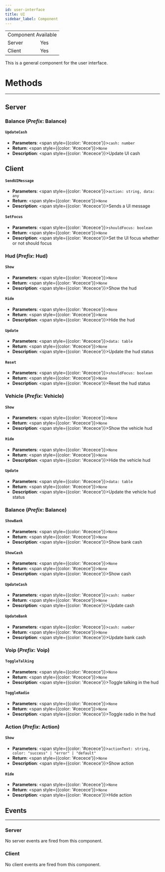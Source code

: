 ```yaml
---
id: user-interface
title: UI
sidebar_label: Component
---
```


<div style={{ width: 'fit-content', margin: 'auto', textAlign: 'center' }}>
<table>
<tr><td colspan="2">Component Available</td></tr>
<tr><td>Server</td><td>Yes</td></tr>
<tr><td>Client</td><td>Yes</td></tr>
</table>
</div>

This is a general component for the user interface.

# Methods
------
## __Server__

### Balance (*Prefix*: Balance)

#### `UpdateCash`
- __Parameters__: <span style={{color: '#cecece'}}>`cash: number`</span>
- __Return__: <span style={{color: '#cecece'}}>`None`</span>
- __Description__: <span style={{color: '#cecece'}}>Update UI cash</span>

## __Client__

#### `SendUIMessage`
- __Parameters__: <span style={{color: '#cecece'}}>`action: string, data: any`</span>
- __Return__: <span style={{color: '#cecece'}}>`None`</span>
- __Description__: <span style={{color: '#cecece'}}>Sends a UI message</span>

#### `SetFocus`
- __Parameters__: <span style={{color: '#cecece'}}>`shouldFocus: boolean`</span>
- __Return__: <span style={{color: '#cecece'}}>`None`</span>
- __Description__: <span style={{color: '#cecece'}}>Set the UI focus whether or not should focus</span>

### Hud (*Prefix*: Hud)

#### `Show`
- __Parameters__: <span style={{color: '#cecece'}}>`None`</span>
- __Return__: <span style={{color: '#cecece'}}>`None`</span>
- __Description__: <span style={{color: '#cecece'}}>Show the hud</span>

#### `Hide`
- __Parameters__: <span style={{color: '#cecece'}}>`None`</span>
- __Return__: <span style={{color: '#cecece'}}>`None`</span>
- __Description__: <span style={{color: '#cecece'}}>Hide the hud</span>

#### `Update`
- __Parameters__: <span style={{color: '#cecece'}}>`data: table`</span>
- __Return__: <span style={{color: '#cecece'}}>`None`</span>
- __Description__: <span style={{color: '#cecece'}}>Update the hud status</span>

#### `Reset`
- __Parameters__: <span style={{color: '#cecece'}}>`shouldFocus: boolean`</span>
- __Return__: <span style={{color: '#cecece'}}>`None`</span>
- __Description__: <span style={{color: '#cecece'}}>Reset the hud status</span>

### Vehicle (*Prefix*: Vehicle)

#### `Show`
- __Parameters__: <span style={{color: '#cecece'}}>`None`</span>
- __Return__: <span style={{color: '#cecece'}}>`None`</span>
- __Description__: <span style={{color: '#cecece'}}>Show the vehicle hud</span>

#### `Hide`
- __Parameters__: <span style={{color: '#cecece'}}>`None`</span>
- __Return__: <span style={{color: '#cecece'}}>`None`</span>
- __Description__: <span style={{color: '#cecece'}}>Hide the vehicle hud</span>

#### `Update`
- __Parameters__: <span style={{color: '#cecece'}}>`data: table`</span>
- __Return__: <span style={{color: '#cecece'}}>`None`</span>
- __Description__: <span style={{color: '#cecece'}}>Update the vehicle hud status</span>

### Balance (*Prefix*: Balance)

#### `ShowBank`
- __Parameters__: <span style={{color: '#cecece'}}>`None`</span>
- __Return__: <span style={{color: '#cecece'}}>`None`</span>
- __Description__: <span style={{color: '#cecece'}}>Show bank cash</span>

#### `ShowCash`
- __Parameters__: <span style={{color: '#cecece'}}>`None`</span>
- __Return__: <span style={{color: '#cecece'}}>`None`</span>
- __Description__: <span style={{color: '#cecece'}}>Show cash</span>

#### `UpdateCash`
- __Parameters__: <span style={{color: '#cecece'}}>`cash: number`</span>
- __Return__: <span style={{color: '#cecece'}}>`None`</span>
- __Description__: <span style={{color: '#cecece'}}>Update cash</span>

#### `UpdateBank`
- __Parameters__: <span style={{color: '#cecece'}}>`cash: number`</span>
- __Return__: <span style={{color: '#cecece'}}>`None`</span>
- __Description__: <span style={{color: '#cecece'}}>Update bank cash</span>

### Voip (*Prefix*: Voip)

#### `ToggleTalking`
- __Parameters__: <span style={{color: '#cecece'}}>`None`</span>
- __Return__: <span style={{color: '#cecece'}}>`None`</span>
- __Description__: <span style={{color: '#cecece'}}>Toggle talking in the hud</span>

#### `ToggleRadio`
- __Parameters__: <span style={{color: '#cecece'}}>`None`</span>
- __Return__: <span style={{color: '#cecece'}}>`None`</span>
- __Description__: <span style={{color: '#cecece'}}>Toggle radio in the hud</span>

### Action (*Prefix*: Action)

#### `Show`
- __Parameters__: <span style={{color: '#cecece'}}>`actionText: string, color: "success" | "error" | "default"`</span>
- __Return__: <span style={{color: '#cecece'}}>`None`</span>
- __Description__: <span style={{color: '#cecece'}}>Show action</span>

#### `Hide`
- __Parameters__: <span style={{color: '#cecece'}}>`None`</span>
- __Return__: <span style={{color: '#cecece'}}>`None`</span>
- __Description__: <span style={{color: '#cecece'}}>Hide action</span>

## Events
------
### __Server__
No server events are fired from this component.

### __Client__
No client events are fired from this component.